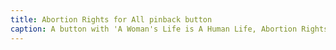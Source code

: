 ```yaml
---
title: Abortion Rights for All pinback button
caption: A button with 'A Woman's Life is A Human Life, Abortion Rights for All Women, End Sterilization Abuse' in light pink and white font on blue background. Courtesy of the University of Connecticut Digital Collections.
---
```

